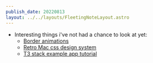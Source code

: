 ```yaml
---
publish_date: 20220813    
layout: ../../layouts/FleetingNoteLayout.astro
---
```

- Interesting things i've not had a chance to look at yet:
	- [Border animations](https://web.dev/css-border-animations/)
	- [Retro Mac css design system](https://sakofchit.github.io/system.css/)
	- [T3 stack example app tutorial](https://www.nexxel.dev/blog/ct3a-guestbook)
	